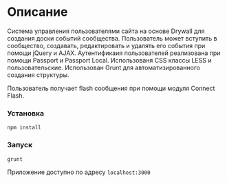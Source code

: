 # Описание

Система управления пользователями сайта на основе Drywall для создания доски событий сообщества. Пользователь может вступить в сообщество, создавать, редактировать и удалять его события при помощи jQuery и AJAX. Аутентификаия пользователей реализована при помощи Passport и Passport Local. Использованя CSS классы LESS и пользовательские. Использован Grunt для автоматизированного создания структуры.

Пользователь получает flash сообщения при помощи модуля Connect Flash.



### Установка


`npm install`



### Запуск


`grunt`



Приложение доступно по адресу `localhost:3000`
